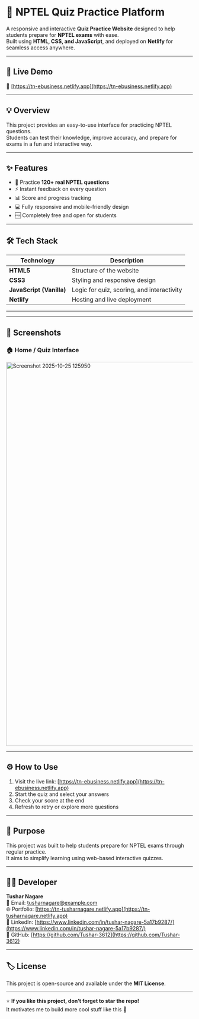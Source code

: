 # 🧠 NPTEL Quiz Practice Platform

A responsive and interactive **Quiz Practice Website** designed to help students prepare for **NPTEL exams** with ease.  
Built using **HTML, CSS, and JavaScript**, and deployed on **Netlify** for seamless access anywhere.

---

## 🚀 Live Demo  
🔗 [https://tn-ebusiness.netlify.app](https://tn-ebusiness.netlify.app)

---

## 💡 Overview
This project provides an easy-to-use interface for practicing NPTEL questions.  
Students can test their knowledge, improve accuracy, and prepare for exams in a fun and interactive way.

---

## ✨ Features
- 🧩 Practice **120+ real NPTEL questions**  
- ⚡ Instant feedback on every question  
- 📊 Score and progress tracking  
- 💻 Fully responsive and mobile-friendly design  
- 🆓 Completely free and open for students  

---

## 🛠️ Tech Stack
| Technology | Description |
|-------------|--------------|
| **HTML5** | Structure of the website |
| **CSS3** | Styling and responsive design |
| **JavaScript (Vanilla)** | Logic for quiz, scoring, and interactivity |
| **Netlify** | Hosting and live deployment |

---




---

## 📸 Screenshots

### 🏠 Home / Quiz Interface
 <img width="1904" height="1033" alt="Screenshot 2025-10-25 125950" src="https://github.com/user-attachments/assets/2b94c2dc-dd05-4b64-8216-89ef857c9660" />


---

## ⚙️ How to Use
1. Visit the live link: [https://tn-ebusiness.netlify.app](https://tn-ebusiness.netlify.app)  
2. Start the quiz and select your answers  
3. Check your score at the end  
4. Refresh to retry or explore more questions  

---

## 🎯 Purpose
This project was built to help students prepare for NPTEL exams through regular practice.  
It aims to simplify learning using web-based interactive quizzes.

---

## 👨‍💻 Developer
**Tushar Nagare**  
📩 Email: [tusharnagare@example.com](mailto:tusharnagare@example.com)  
🌐 Portfolio: [https://tn-tusharnagare.netlify.app](https://tn-tusharnagare.netlify.app)  
🔗 LinkedIn: [https://www.linkedin.com/in/tushar-nagare-5a17b9287/](https://www.linkedin.com/in/tushar-nagare-5a17b9287/)  
🐙 GitHub: [https://github.com/Tushar-3612](https://github.com/Tushar-3612)

---

## 🏷️ License
This project is open-source and available under the **MIT License**.

---

⭐ **If you like this project, don’t forget to star the repo!**  
It motivates me to build more cool stuff like this 🚀

